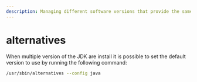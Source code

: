 ```yaml
---
description: Managing different software versions that provide the same functionality
---
```


# alternatives

When multiple version of the JDK are install it is possible to set the default version to use by running the following command:

```bash
/usr/sbin/alternatives --config java
```

